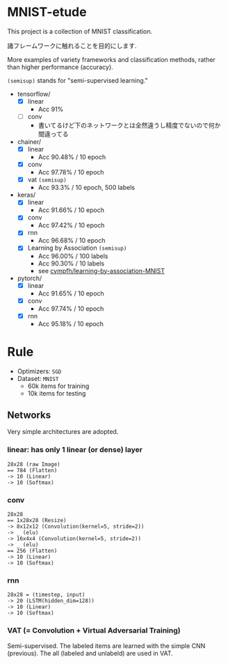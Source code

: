 # MNIST-etude

This project is a collection of MNIST classification.

諸フレームワークに触れることを目的にします.

More examples of variety frameworks and classification methods, rather than higher performance (accuracy).

`(semisup)` stands for "semi-supervised learning."

- tensorflow/
    - [x] linear
        - Acc 91%
    - [ ] conv
        - 書いてるけど下のネットワークとは全然違うし精度でないので何か間違ってる
- chainer/
    - [x] linear
        - Acc 90.48% / 10 epoch
    - [x] conv
        - Acc 97.78% / 10 epoch
    - [x] vat `(semisup)`
        - Acc 93.3% / 10 epoch, 500 labels
- keras/
    - [x] linear
        - Acc 91.66% / 10 epoch
    - [x] conv
        - Acc 97.42% / 10 epoch
    - [x] rnn
        - Acc 96.68% / 10 epoch
    - [x] Learning by Association `(semisup)`
        - Acc 96.00% / 100 labels
        - Acc 90.30% / 10 labels
        - see [cympfh/learning-by-association-MNIST](https://github.com/cympfh/learning-by-association-MNIST)
- pytorch/
    - [x] linear
        - Acc 91.65% / 10 epoch
    - [x] conv
        - Acc 97.74% / 10 epoch
    - [x] rnn
        - Acc 95.18% / 10 epoch

# Rule

- Optimizers: `SGD`
- Dataset: `MNIST`
    - 60k items for training
    - 10k items for testing

## Networks

Very simple architectures are adopted.

### linear: has only 1 linear (or dense) layer

```
28x28 (raw Image)
== 784 (Flatten)
-> 10 (Linear)
-> 10 (Softmax)
```

### conv

```
28x28
== 1x28x28 (Resize)
-> 8x12x12 (Convolution(kernel=5, stride=2))
-> _ (elu)
-> 16x4x4 (Convolution(kernel=5, stride=2))
-> _ (elu)
== 256 (Flatten)
-> 10 (Linear)
-> 10 (Softmax)
```

### rnn

```
28x28 = (timestep, input)
-> 20 (LSTM(hidden_dim=128))
-> 10 (Linear)
-> 10 (Softmax)
```

### VAT (= Convolution + Virtual Adversarial Training)

Semi-supervised.
The labeled items are learned with the simple CNN (previous).
The all (labeled and unlabeld) are used in VAT.

